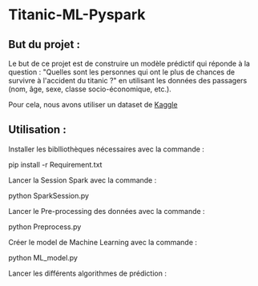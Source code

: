 # Titanic-ML-Pyspark

## But du projet :
Le but de ce projet est de construire un modèle prédictif qui réponde à la question : "Quelles sont les personnes qui ont le plus de chances de survivre à l'accident du titanic ?" en utilisant les données des passagers (nom, âge, sexe, classe socio-économique, etc.).

Pour cela, nous avons utiliser un dataset de [Kaggle](https://www.kaggle.com/competitions/titanic/data)

## Utilisation :
Installer les biblliothèques nécessaires avec la commande :

pip install -r Requirement.txt


Lancer la Session Spark avec la commande : 

python SparkSession.py

Lancer le Pre-processing des données avec la commande :

python Preprocess.py

Créer le model de Machine Learning avec la commande : 

python ML_model.py

Lancer les différents algorithmes de prédiction : 

